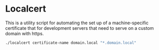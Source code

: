 # Localcert

This is a utility script for automating the set up of a machine-specific certificate that for development servers that need to serve on a custom domain with https.

```bash
./localcert certificate-name domain.local "*.domain.local"
```